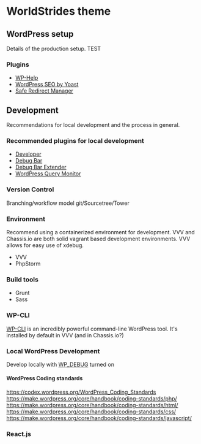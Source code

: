 # WorldStrides theme

## WordPress setup

Details of the production setup. TEST

### Plugins

* [WP-Help](https://wordpress.org/plugins/wp-help/)
* [WordPress SEO by Yoast](https://wordpress.org/plugins/wordpress-seo/)
* [Safe Redirect Manager](https://wordpress.org/plugins/safe-redirect-manager/screenshots/)

## Development

Recommendations for local development and the process in general.

### Recommended plugins for local development

* [Developer](https://wordpress.org/plugins/developer/)
* [Debug Bar](https://wordpress.org/plugins/debug-bar/)
* [Debug Bar Extender](https://wordpress.org/plugins/debug-bar-extender/)
* [WordPress Query Monitor](https://wordpress.org/plugins/query-monitor/)

### Version Control

Branching/workflow model
git/Sourcetree/Tower

### Environment

Recommend using a containerized environment for development. VVV and Chassis.io are both solid vagrant based 
development environments. VVV allows for easy use of xdebug.

* VVV
* PhpStorm

### Build tools

* Grunt
* Sass

### WP-CLI

[WP-CLI](http://wp-cli.org) is an incredibly powerful command-line WordPress tool. It's installed by default in VVV (and in Chassis.io?)

### Local WordPress Development

Develop locally with [WP_DEBUG](http://codex.wordpress.org/WP_DEBUG) turned on


#### WordPress Coding standards

https://codex.wordpress.org/WordPress_Coding_Standards
https://make.wordpress.org/core/handbook/coding-standards/php/
https://make.wordpress.org/core/handbook/coding-standards/html/
https://make.wordpress.org/core/handbook/coding-standards/css/
https://make.wordpress.org/core/handbook/coding-standards/javascript/

### React.js

